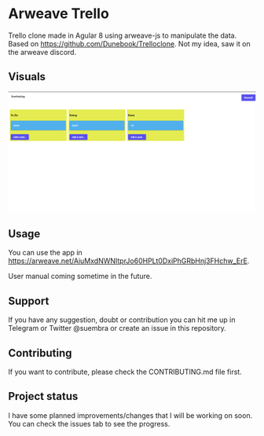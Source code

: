 # Arweave Trello

Trello clone made in Agular 8 using arweave-js to manipulate the data. Based on https://github.com/Dunebook/Trelloclone. Not my idea, saw it on the arweave discord.

## Visuals

![screenshot](screenshot.PNG)

## Usage

You can use the app in https://arweave.net/AiuMxdNWNItprJo60HPLt0DxiPhGRbHnj3FHchw_ErE.

User manual coming sometime in the future.

## Support

If you have any suggestion, doubt or contribution you can hit me up in Telegram or Twitter @suembra or create an issue in this repository.

## Contributing

If you want to contribute, please check the CONTRIBUTING.md file first.

## Project status

I have some planned improvements/changes that I will be working on soon. You can check the issues tab to see the progress.

